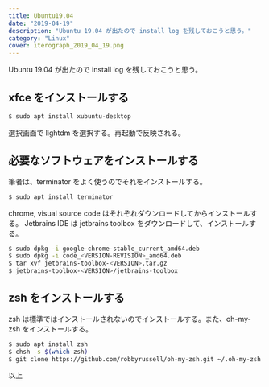 ```yaml
---
title: Ubuntu19.04
date: "2019-04-19"
description: "Ubuntu 19.04 が出たので install log を残しておこうと思う。"
category: "Linux"
cover: iterograph_2019_04_19.png
---
```


Ubuntu 19.04 が出たので install log を残しておこうと思う。

## xfce をインストールする

```bash
$ sudo apt install xubuntu-desktop
```
選択画面で lightdm を選択する。再起動で反映される。

## 必要なソフトウェアをインストールする

筆者は、terminator をよく使うのでそれをインストールする。
```bash
$ sudo apt install terminator
```
chrome, visual source code はそれぞれダウンロードしてからインストールする。
Jetbrains IDE は jetbrains toolbox をダウンロードして、インストールする。

```bash
$ sudo dpkg -i google-chrome-stable_current_amd64.deb
$ sudo dpkg -i code_<VERSION-REVISION>_amd64.deb
$ tar xvf jetbrains-toolbox-<VERSION>.tar.gz
$ jetbrains-toolbox-<VERSION>/jetbrains-toolbox
```

## zsh  をインストールする

zsh は標準ではインストールされないのでインストールする。また、oh-my-zsh をインストールする。

```bash
$ sudo apt install zsh
$ chsh -s $(which zsh)
$ git clone https://github.com/robbyrussell/oh-my-zsh.git ~/.oh-my-zsh
```

以上
